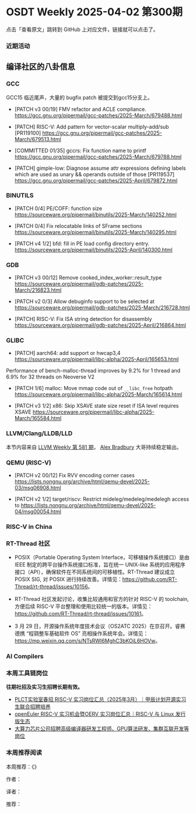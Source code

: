 # OSDT Weekly 2025-04-02 第300期

点击「查看原文」跳转到 GitHub 上对应文件，链接就可以点击了。

### 近期活动

## 编译社区的八卦信息

### GCC

GCC15 临近尾声，大量的 bugfix patch 被提交到gcc15分支上。
- [PATCH v3 00/19] FMV refactor and ACLE compliance.
    https://gcc.gnu.org/pipermail/gcc-patches/2025-March/679488.html

- [PATCH] RISC-V: Add pattern for vector-scalar multiply-add/sub [PR119100]
    https://gcc.gnu.org/pipermail/gcc-patches/2025-March/679513.html

- [COMMITTED 01/35] gccrs: Fix function name to printf
    https://gcc.gnu.org/pipermail/gcc-patches/2025-March/679788.html

- [PATCH] gimple-low: Diagnose assume attr expressions defining labels which are used as unary && operands outside of those [PR119537]
    https://gcc.gnu.org/pipermail/gcc-patches/2025-April/679872.html

### BINUTILS

- [PATCH 0/4] PE/COFF: function size
    https://sourceware.org/pipermail/binutils/2025-March/140252.html

- [PATCH 0/4] Fix relocatable links of SFrame sections
    https://sourceware.org/pipermail/binutils/2025-March/140295.html

- [PATCH v4 1/2] bfd: fill in PE load config directory entry.
    https://sourceware.org/pipermail/binutils/2025-April/140300.html

### GDB

- [PATCH v3 00/12] Remove cooked_index_worker::result_type
    https://sourceware.org/pipermail/gdb-patches/2025-March/216823.html

- [PATCH v2 0/3] Allow debuginfo support to be selected at
    https://sourceware.org/pipermail/gdb-patches/2025-March/216728.html

- [PATCH] RISC-V: Fix ISA string detection for disassembly
    https://sourceware.org/pipermail/gdb-patches/2025-April/216864.html

### GLIBC

- [PATCH] aarch64: add support or hwcap3,4
    https://sourceware.org/pipermail/libc-alpha/2025-April/165653.html

Performance of bench-malloc-thread improves by 9.2% for 1 thread and 6.9% for 32 threads on Neoverse V2
- [PATCH 1/6] malloc: Move mmap code out of `__libc_free` hotpath
    https://sourceware.org/pipermail/libc-alpha/2025-March/165614.html

- [PATCH v3 1/2] x86: Skip XSAVE state size reset if ISA level requires XSAVE
    https://sourceware.org/pipermail/libc-alpha/2025-March/165584.html

### LLVM/Clang/LLDB/LLD

本节内容来自 [LLVM Weekly 第 581 期](http://llvmweekly.org/issue/581)，
[Alex Bradbury](https://www.linkedin.com/in/alex-bradbury/) 大哥持续稳定输出。

### QEMU (RISC-V)

- [PATCH v2 00/12] Fix RVV encoding corner cases
    https://lists.nongnu.org/archive/html/qemu-devel/2025-03/msg06908.html

- [PATCH v2 1/2] target/riscv: Restrict mideleg/medeleg/medelegh access to
    https://lists.nongnu.org/archive/html/qemu-devel/2025-04/msg00054.html

### RISC-V in China

### RT-Thread 社区

- POSIX（Portable Operating System Interface，可移植操作系统接口）是由 IEEE 制定的跨平台操作系统接口标准，旨在统一 UNIX-like 系统的应用程序接口（API），确保软件在不同系统间的可移植性。RT-Thread 建议成立 POSIX SIG, 对 POSIX 进行持续改善。详情见：<https://github.com/RT-Thread/rt-thread/issues/10156>。

- RT-Thread 社区发起讨论，收集比较通用和官方的针对 RISC-V 的 toolchain, 方便后续 RISC-V 平台整理和使用比较统一的版本。详情见：<https://github.com/RT-Thread/rt-thread/issues/10161>。

- 3 月 29 日，开源操作系统年度技术会议（OS2ATC 2025）在京召开。睿赛德携 “程翧整车基础软件 OS” 亮相操作系统年会。详情见：<https://mp.weixin.qq.com/s/NTsRWI6MghC3bKOiL6HOVw>。

### AI Compilers

### 本周工具链岗位

**往期社招及实习生招聘长期有效。**

- [PLCT实验室春招 RISC-V 实习岗位汇总（2025年3月）｜甲辰计划开源实习生联合招聘培养](https://mp.weixin.qq.com/s/no5v_YeGI3LUE7mYv5wUpQ)
- [openEuler RISC-V 实习机会暨OERV 实习岗位汇总｜RISC-V 与 Linux 发行版生态](https://mp.weixin.qq.com/s/87XEhORtte_iTTZqjinX2g)
- [大算力芯片公司招聘高级编译器研发工程师、GPU算法研发、集群互联开发等岗位](https://mp.weixin.qq.com/s/ONoNJ5jZmL794AdtlHrDuQ)

### 本周推荐阅读

本周推荐：《》

作者：

译者：

推荐：
